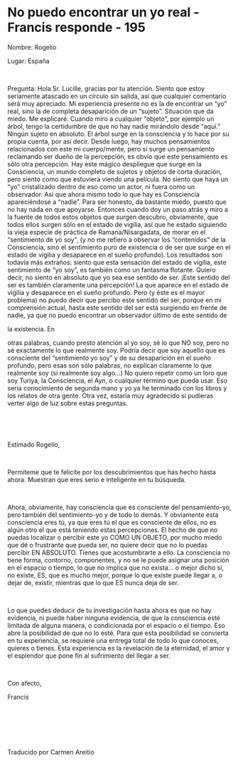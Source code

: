 # No puedo encontrar un yo real - Francis responde - 195



Nombre: Rogelio





Lugar: Espa&ntilde;a






&nbsp;






Pregunta: Hola Sr. Lucille, gracias por tu atenci&oacute;n. Siento que estoy seriamente atascado en un c&iacute;rculo sin salida, as&iacute; que cualquier comentario ser&aacute; muy apreciado. Mi experiencia presente no es la de encontrar un &ldquo;yo&rdquo; real, sino la de completa desaparici&oacute;n de un &ldquo;sujeto&rdquo;. Situaci&oacute;n que da miedo. Me explicar&eacute;. Cuando miro a cualquier &ldquo;objeto&rdquo;, por ejemplo un &aacute;rbol, tengo la certidumbre de que no hay nadie mir&aacute;ndolo desde &ldquo;aqu&iacute;.&rdquo; Ning&uacute;n sujeto en absoluto. El &aacute;rbol surge en la consciencia y lo hace por su propia cuenta, por as&iacute; decir. Desde luego, hay muchos pensamientos relacionados con este mi cuerpo/mente, pero si surge un pensamiento reclamando ser due&ntilde;o de la percepci&oacute;n, es obvio que este pensamiento es s&oacute;lo otra percepci&oacute;n. Hay este m&aacute;gico despliegue que surge en la Consciencia, un mundo completo de sujetos y objetos de corta duraci&oacute;n, pero siento como que estuviera viendo una pel&iacute;cula. No siento que haya un &ldquo;yo&rdquo; cristalizado dentro de eso como un actor, ni fuera como un observador. As&iacute; que ahora mismo todo lo que hay es Consciencia apareci&eacute;ndose a &ldquo;nadie&rdquo;. Para ser honesto, da bastante miedo, puesto que no hay nada en que apoyarse. Entonces cuando doy un paso atr&aacute;s y miro a la fuente de todos estos objetos que surgen descubro, obviamente, que todos ellos surgen s&oacute;lo en el estado de vigilia, as&iacute; que he estado siguiendo la vieja especie de pr&aacute;ctica de Ramana/Nisargadata, de morar en el &ldquo;sentimiento de yo soy&rdquo;, (y no me refiero a observar los &ldquo;contenidos&rdquo; de la Consciencia, sino el sentimiento puro de existencia o de ser que surge en el estado de vigilia y desaparece en el sue&ntilde;o profundo). Los resultados son todav&iacute;a m&aacute;s extra&ntilde;os: siento que esta sensaci&oacute;n del estado de vigilia, este sentimiento de &ldquo;yo soy&rdquo;, es tambi&eacute;n como un fantasma flotante. Quiero decir, no siento en absoluto que yo sea ese sentido de ser. &iexcl;Este sentido del ser es tambi&eacute;n claramente una percepci&oacute;n! La que aparece en el estado de vigilia y desaparece en el sue&ntilde;o profundo. Pero (y &eacute;ste es el mayor problema) no puedo decir que percibo este sentido del ser, porque en mi comprensi&oacute;n actual, hasta este sentido del ser est&aacute; surgiendo en frente de nadie, ya que no puedo encontrar un observador &uacute;ltimo de este sentido de 





la existencia. En





 otras palabras, cuando presto atenci&oacute;n al yo soy, s&eacute; lo que NO soy, pero no s&eacute; exactamente lo que realmente soy. Podr&iacute;a decir que soy aquello que es consciente del &ldquo;sentimiento yo soy&rdquo; y de su desaparici&oacute;n en el sue&ntilde;o profundo, pero esas son s&oacute;lo palabras, no explican claramente lo que realmente soy (si realmente soy algo&hellip;) No quiero repetir como un loro que soy Turiya, la Consciencia, el Ayn, o cualquier t&eacute;rmino que pueda usar. Eso ser&iacute;a conocimiento de segunda mano y yo ya he terminado con los libros y los relatos de otra gente. Otra vez, estar&iacute;a muy agradecido si pudieras verter algo de luz sobre estas preguntas.






&nbsp;







&nbsp;






Estimado Rogelio,






&nbsp;






Perm&iacute;teme que te felicite por los descubrimientos que has hecho hasta ahora. Muestran que eres serio e inteligente en tu b&uacute;squeda. 






&nbsp;






Ahora, obviamente, hay consciencia que es consciente del pensamiento-yo, pero tambi&eacute;n del sentimiento-yo y de todo lo dem&aacute;s. Y obviamente esta consciencia eres t&uacute;, ya que eres t&uacute; el que es consciente de ellos, no es alg&uacute;n otro el que est&aacute; teniendo estas percepciones. El hecho de que no puedas localizar o percibir este yo COMO UN OBJETO, por mucho miedo que d&eacute; o frustrante que pueda ser, no quiere decir que no lo puedas percibir EN ABSOLUTO. Tienes que acostumbrarte a ello. La consciencia no tiene forma, contorno, componentes, y no se le puede asignar una posici&oacute;n en el espacio o tiempo, lo que no implica que no exista&hellip; o mejor dicho s&iacute;, no existe, ES, que es mucho mejor, porque lo que existe puede llegar a, o dejar de, existir, mientras que lo que ES nunca deja de ser.






&nbsp;






Lo que puedes deducir de tu investigaci&oacute;n hasta ahora es que no hay evidencia, ni puede haber ninguna evidencia, de que la consciencia est&eacute; limitada de alguna manera, o condicionada por el espacio o el tiempo. Eso abre la posibilidad de que no lo est&eacute;. Para que esta posibilidad se convierta en tu experiencia, se requiere una entrega total de todo lo que conoces, quieres o tienes. Esta experiencia es la revelaci&oacute;n de la eternidad, el amor y el esplendor que pone fin al sufrimiento del llegar a ser.






&nbsp;






Con afecto, 





Francis






&nbsp;







&nbsp;







&nbsp;






Traducido por Carmen Areitio






